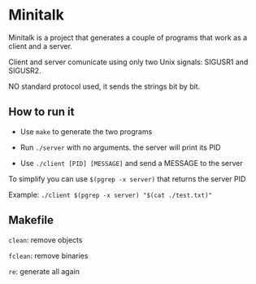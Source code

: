 # Minitalk

Minitalk is a project that generates a couple of programs that work as a client and a server.

Client and server comunicate using only two Unix signals: SIGUSR1 and SIGUSR2.

NO standard protocol used, it sends the strings bit by bit.

## How to run it
  * Use ``make`` to generate the two programs
  
  * Run ``./server`` with no arguments. the server will print its PID
  
  * Use ``./client [PID] [MESSAGE]`` and send a MESSAGE to the server
   
  
  To simplify you can use ``$(pgrep -x server)`` that returns the server PID
  
  Example: ``./client $(pgrep -x server) "$(cat ./test.txt)"``

## Makefile
   
  ``clean``: remove objects
  
  ``fclean``: remove binaries
  
  ``re``: generate all again
  
